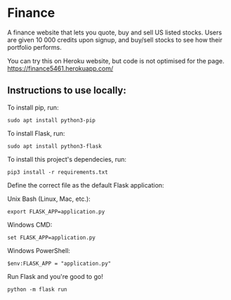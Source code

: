 # Finance

A finance website that lets you quote, buy and sell US listed stocks. 
Users are given 10 000 credits upon signup, and buy/sell stocks to see how their portfolio performs.

You can try this on Heroku website, but code is not optimised for the page. https://finance5461.herokuapp.com/

## Instructions to use locally: 

To install pip, run:

`sudo apt install python3-pip`

To install Flask, run:

`sudo apt install python3-flask`

To install this project's dependecies, run:

`pip3 install -r requirements.txt`

Define the correct file as the default Flask application:

Unix Bash (Linux, Mac, etc.):

`export FLASK_APP=application.py`

Windows CMD:

`set FLASK_APP=application.py`

Windows PowerShell:

`$env:FLASK_APP = "application.py"`

Run Flask and you're good to go!

`python -m flask run`